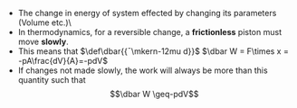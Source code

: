 - The change in energy of system effected by changing its parameters (Volume etc.)\
- In thermodynamics, for a reversible change, a **frictionless** piston must move **slowly**.
- This means that $\def\dbar{{¯\mkern-12mu d}}$ $\dbar W = F\times x = -pA\frac{dV}{A}=-pdV$
- If changes not made slowly, the work will always be more than this quantity such that
$$\dbar W \geq-pdV$$
